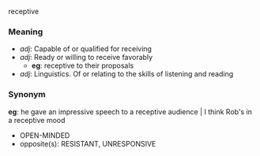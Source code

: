 receptive
### Meaning
+ _adj_: Capable of or qualified for receiving
+ _adj_: Ready or willing to receive favorably
    + __eg__: receptive to their proposals
+ _adj_: Linguistics. Of or relating to the skills of listening and reading

### Synonym

__eg__: he gave an impressive speech to a receptive audience | I think Rob's in a receptive mood

+ OPEN-MINDED
+ opposite(s): RESISTANT, UNRESPONSIVE



